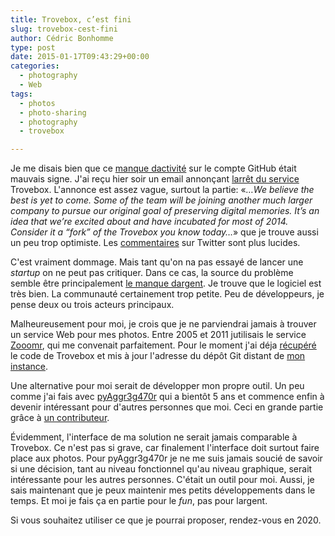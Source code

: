 ```yaml
---
title: Trovebox, c’est fini
slug: trovebox-cest-fini
author: Cédric Bonhomme
type: post
date: 2015-01-17T09:43:29+00:00
categories:
  - photography
  - Web
tags:
  - photos
  - photo-sharing
  - photography
  - trovebox

---
```

Je me disais bien que ce [manque dactivité][1] sur le compte GitHub était mauvais signe. J'ai reçu hier soir un email annonçant [larrêt du service][2] Trovebox. L'annonce est assez vague, surtout la partie: «_…We believe the best is yet to come. Some of the team will be joining another much larger company to pursue our original goal of preserving digital memories. It’s an idea that we’re excited about and have incubated for most of 2014. Consider it a “fork” of the Trovebox you know today…_» que je trouve aussi un peu trop optimiste. Les [commentaires][3] sur Twitter sont plus lucides.

C'est vraiment dommage. Mais tant qu'on na pas essayé de lancer une _startup_ on ne peut pas critiquer. Dans ce cas, la source du problème semble être principalement [le manque dargent][4]. Je trouve que le logiciel est très bien. La communauté certainement trop petite. Peu de développeurs, je pense deux ou trois acteurs principaux.

Malheureusement pour moi, je crois que je ne parviendrai jamais à trouver un service Web pour mes photos. Entre 2005 et 2011 jutilisais le service [Zooomr][5], qui me convenait parfaitement. Pour le moment j'ai déja [récupéré][6] le code de Trovebox et mis à jour l'adresse du dépôt Git distant de [mon instance][7].

Une alternative pour moi serait de développer mon propre outil. Un peu comme j'ai fais avec [pyAggr3g470r][8] qui a bientôt 5 ans et commence enfin à devenir intéressant pour d'autres personnes que moi. Ceci en grande partie grâce à [un contributeur][9].

Évidemment, l'interface de ma solution ne serait jamais comparable à Trovebox. Ce n'est pas si grave, car finalement l'interface doit surtout faire place aux photos. Pour pyAggr3g470r je ne me suis jamais soucié de savoir si une décision, tant au niveau fonctionnel qu'au niveau graphique, serait intéressante pour les autres personnes. C'était un outil pour moi. Aussi, je sais maintenant que je peux maintenir mes petits développements dans le temps. Et moi je fais ça en partie pour le _fun_, pas pour largent.

Si vous souhaitez utiliser ce que je pourrai proposer, rendez-vous en 2020.

 [1]: https://github.com/photo/frontend/commits/master
 [2]: https://trovebox.com/shutdown
 [3]: https://twitter.com/trovebox/status/556158576159236096
 [4]: http://j'aisenmathai.com/openphoto-trovebox/the-struggle
 [5]: http://www.zooomr.com
 [6]: https://github.com/cedricbonhomme/frontend/commits/cedric
 [7]: https://photos.cedricbonhomme.org
 [8]: https://git.sr.ht/~cedric/pyAggr3g470r
 [9]: https://bitbucket.org/jaesivsm/pyaggr3g470r